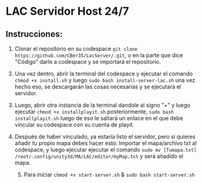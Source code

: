 # LAC Servidor Host 24/7
## Instrucciones:
  1. Clonar el repositorio en su codespace `git clone https://github.com/CBer35/LacServer/.git`, o en la parte que dice "Código" darle a codespace y se importará el repositorio.

  2. Una vez dentro, abrir la terminal del codespace y ejecutar el comando `chmod +x install.sh` y luego `sudo bash install-server-lac.sh` una vez hecho eso, se descargarán las cosas necesarias y se ejecutará el servidor.

  3. Luego, abrir otra instancia de la terminal dandole al signo "*+*" y luego ejecutar `chmod +x installplayit.sh` posteriormente, `sudo bash installplayit.sh` luego de eso le saltará un enlace en el que debe vincular su codespace con su cuenta de playit.

  4. Después de haber vinculado, ya estaría listo el servidor, pero si quieres añadir tu propio mapa debes hacer esto:
       Importar el mapa/archivo txt al codespace, y luego ejecutar ejecutar el comando `sudo mv [Tumapa.txt] /root/.config/unity3d/MA/LAC/editor/myMap.txt` y será añadido el mapa.

     5. Para iniciar `chmod +x start-server.sh` & `sudo bash start-server.sh`
